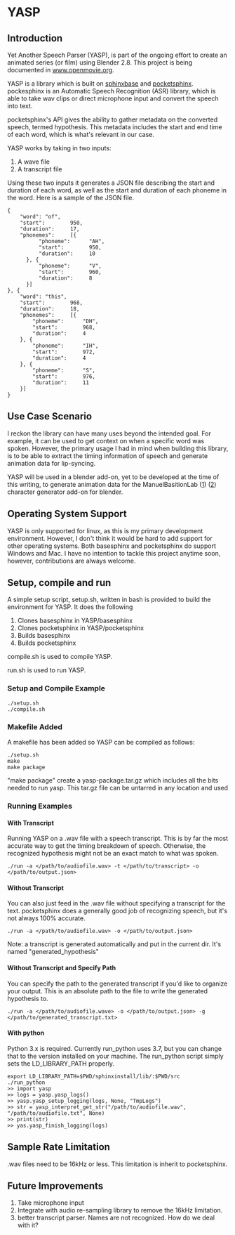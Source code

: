 # YASP

## Introduction
Yet Another Speech Parser (YASP), is part of the ongoing effort to create an animated series (or film) using Blender 2.8. This project is being documented in www.openmovie.org.

YASP is a library which is built on [sphinxbase](https://github.com/cmusphinx/sphinxbase) and [pocketsphinx](https://github.com/cmusphinx/pocketsphinx). pockesphinx is an Automatic Speech Recognition (ASR) library, which is able to take wav clips or direct microphone input and convert the speech into text.

pocketsphinx's API gives the ability to gather metadata on the converted speech, termed hypothesis. This metadata includes the start and end time of each word, which is what's relevant in our case.

YASP works by taking in two inputs:
1. A wave file
2. A transcript file

Using these two inputs it generates a JSON file describing the start and duration of each word, as well as the start and duration of each phoneme in the word. Here is a sample of the JSON file.
```
{
    "word": "of",
    "start":        950,
    "duration":     17,
    "phonemes":     [{
          "phoneme":      "AH",
          "start":        950,
          "duration":     10
      }, {
          "phoneme":      "V",
          "start":        960,
          "duration":     8
      }]
}, {
    "word": "this",
    "start":        968,
    "duration":     18,
    "phonemes":     [{
        "phoneme":      "DH",
        "start":        968,
        "duration":     4
    }, {
        "phoneme":      "IH",
        "start":        972,
        "duration":     4
    }, {
        "phoneme":      "S",
        "start":        976,
        "duration":     11
    }]
}
```
## Use Case Scenario
I reckon the library can have many uses beyond the intended goal. For example, it can be used to get context on when a specific word was spoken. However, the primary usage I had in mind when building this library, is to be able to extract the timing information of speech and generate animation data for lip-syncing.

YASP will be used in a blender add-on, yet to be developed at the time of this writing, to generate animation data for the ManuelBasitionLab ([1](https://github.com/amirpavlo/manuelbastionilab)) ([2](https://github.com/animate1978/MB-Lab)) character generator add-on for blender.

## Operating System Support
YASP is only supported for linux, as this is my primary development environment. However, I don't think it would be hard to add support for other operating systems. Both basesphinx and pocketsphinx do support Windows and Mac. I have no intention to tackle this project anytime soon, however, contributions are always welcome.

## Setup, compile and run
A simple setup script, setup.sh, written in bash is provided to build the environment for YASP. It does the following

1. Clones basesphinx in YASP/basesphinx
2. Clones pocketsphinx in YASP/pocketsphinx
3. Builds basesphinx
4. Builds pocketsphinx

compile.sh is used to compile YASP.

run.sh is used to run YASP.

### Setup and Compile Example 
```
./setup.sh
./compile.sh
```
### Makefile Added
A makefile has been added so YASP can be compiled as follows:
```
./setup.sh
make
make package
```
"make package" create a yasp-package.tar.gz which includes all the bits needed to run yasp.
This tar.gz file can be untarred in any location and used

### Running Examples
#### With Transcript
Running YASP on a .wav file with a speech transcript. This is by far the most accurate way to get the timing breakdown of speech. Otherwise, the recognized hypothesis might not be an exact match to what was spoken.

```
./run -a </path/to/audiofile.wav> -t </path/to/transcript> -o </path/to/output.json>
```

#### Without Transcript
You can also just feed in the .wav file without specifying a transcript for the text. pocketsphinx does a generally good job of recognizing speech, but it's not always 100% accurate.
```
./run -a </path/to/audiofile.wav> -o </path/to/output.json>
```
Note: a transcript is generated automatically and put in the current dir. It's named "generated_hypothesis"

#### Without Transcript and Specify Path
You can specify the path to the generated transcript if you'd like to organize your output. This is an absolute path to the file to write the generated hypothesis to.
```
./run -a </path/to/audiofile.wave> -o </path/to/output.json> -g </path/to/generated_transcript.txt>
```
#### With python
Python 3.x is required. Currently run_python uses 3.7, but you can change that to the version installed on your machine. The run_python script simply sets the LD_LIBRARY_PATH properly.

```
export LD_LIBRARY_PATH=$PWD/sphinxinstall/lib/:$PWD/src
./run_python
>> import yasp
>> logs = yasp.yasp_logs()
>> yasp.yasp_setup_logging(logs, None, "TmpLogs")
>> str = yasp_interpret_get_str("/path/to/audiofile.wav", "/path/to/audiofile.txt", None)
>> print(str)
>> yas.yasp_finish_logging(logs)
```

## Sample Rate Limitation
.wav files need to be 16kHz or less. This limitation is inherit to pocketsphinx.

## Future Improvements
1. Take microphone input
2. Integrate with audio re-sampling library to remove the 16kHz limitation.
3. better transcript parser. Names are not recognized. How do we deal with it?
